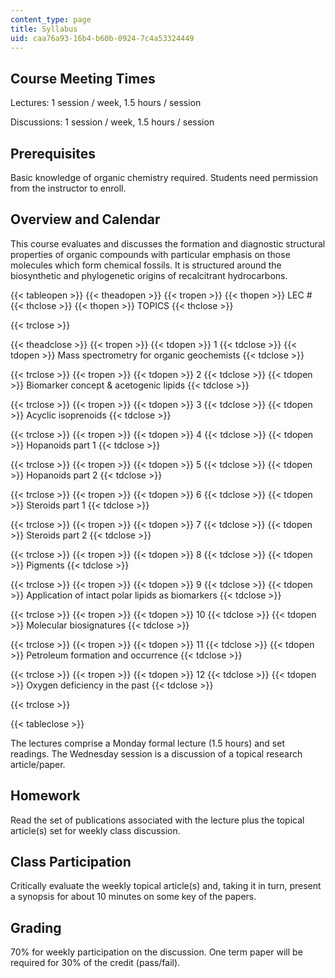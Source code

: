 ```yaml
---
content_type: page
title: Syllabus
uid: caa76a93-16b4-b60b-0924-7c4a53324449
---
```


Course Meeting Times
--------------------

Lectures: 1 session / week, 1.5 hours / session

Discussions: 1 session / week, 1.5 hours / session

Prerequisites
-------------

Basic knowledge of organic chemistry required. Students need permission from the instructor to enroll.

Overview and Calendar
---------------------

This course evaluates and discusses the formation and diagnostic structural properties of organic compounds with particular emphasis on those molecules which form chemical fossils. It is structured around the biosynthetic and phylogenetic origins of recalcitrant hydrocarbons.

{{< tableopen >}}
{{< theadopen >}}
{{< tropen >}}
{{< thopen >}}
LEC #
{{< thclose >}}
{{< thopen >}}
TOPICS
{{< thclose >}}

{{< trclose >}}

{{< theadclose >}}
{{< tropen >}}
{{< tdopen >}}
1
{{< tdclose >}}
{{< tdopen >}}
Mass spectrometry for organic geochemists
{{< tdclose >}}

{{< trclose >}}
{{< tropen >}}
{{< tdopen >}}
2
{{< tdclose >}}
{{< tdopen >}}
Biomarker concept & acetogenic lipids
{{< tdclose >}}

{{< trclose >}}
{{< tropen >}}
{{< tdopen >}}
3
{{< tdclose >}}
{{< tdopen >}}
Acyclic isoprenoids
{{< tdclose >}}

{{< trclose >}}
{{< tropen >}}
{{< tdopen >}}
4
{{< tdclose >}}
{{< tdopen >}}
Hopanoids part 1
{{< tdclose >}}

{{< trclose >}}
{{< tropen >}}
{{< tdopen >}}
5
{{< tdclose >}}
{{< tdopen >}}
Hopanoids part 2
{{< tdclose >}}

{{< trclose >}}
{{< tropen >}}
{{< tdopen >}}
6
{{< tdclose >}}
{{< tdopen >}}
Steroids part 1
{{< tdclose >}}

{{< trclose >}}
{{< tropen >}}
{{< tdopen >}}
7
{{< tdclose >}}
{{< tdopen >}}
Steroids part 2
{{< tdclose >}}

{{< trclose >}}
{{< tropen >}}
{{< tdopen >}}
8
{{< tdclose >}}
{{< tdopen >}}
Pigments
{{< tdclose >}}

{{< trclose >}}
{{< tropen >}}
{{< tdopen >}}
9
{{< tdclose >}}
{{< tdopen >}}
Application of intact polar lipids as biomarkers
{{< tdclose >}}

{{< trclose >}}
{{< tropen >}}
{{< tdopen >}}
10
{{< tdclose >}}
{{< tdopen >}}
Molecular biosignatures
{{< tdclose >}}

{{< trclose >}}
{{< tropen >}}
{{< tdopen >}}
11
{{< tdclose >}}
{{< tdopen >}}
Petroleum formation and occurrence
{{< tdclose >}}

{{< trclose >}}
{{< tropen >}}
{{< tdopen >}}
12
{{< tdclose >}}
{{< tdopen >}}
Oxygen deficiency in the past
{{< tdclose >}}

{{< trclose >}}

{{< tableclose >}}

The lectures comprise a Monday formal lecture (1.5 hours) and set readings. The Wednesday session is a discussion of a topical research article/paper.

Homework
--------

Read the set of publications associated with the lecture plus the topical article(s) set for weekly class discussion.

Class Participation
-------------------

Critically evaluate the weekly topical article(s) and, taking it in turn, present a synopsis for about 10 minutes on some key of the papers.

Grading
-------

70% for weekly participation on the discussion. One term paper will be required for 30% of the credit (pass/fail).